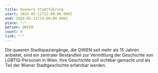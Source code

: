 ```yaml
---
title: Queeere Stadtführung
start: 2024-05-11T12:00:00.000Z
end: 2024-05-11T14:00:00.000Z
place: "-"
person: QWIEN
count: 0
link: "-"
---
```

<!--StartFragment-->

Die queeren Stadtspaziergänge, die QWIEN seit mehr als 15 Jahren anbietet, sind ein zentraler Bestandteil zur Vermittlung der Geschichte von LGBTIQ-Personen in Wien. Ihre Geschichte soll sichtbar gemacht und als Teil der Wiener Stadtgeschichte erfahrbar werden.

<!--EndFragment-->